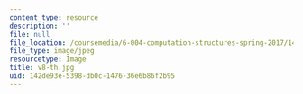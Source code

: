 ```yaml
---
content_type: resource
description: ''
file: null
file_location: /coursemedia/6-004-computation-structures-spring-2017/142de93e5398db0c147636e6b86f2b95_v8-th.jpg
file_type: image/jpeg
resourcetype: Image
title: v8-th.jpg
uid: 142de93e-5398-db0c-1476-36e6b86f2b95
---
```

